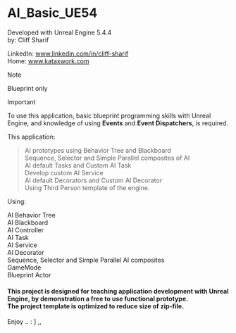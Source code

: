 # AI_Basic_UE54
Developed with Unreal Engine 5.4.4 <br> 
by: Cliff Sharif

LinkedIn: www.linkedin.com/in/cliff-sharif<br> 
Home: www.kataxwork.com<br> 

> [!NOTE]
> Blueprint only

> [!IMPORTANT]
> To use this application, basic blueprint programming skills with Unreal Engine, and knowledge of using <b>Events</b> and <b>Event Dispatchers</b>, is required.

This application:

> AI prototypes using Behavior Tree and Blackboard <br>
> Sequence, Selector and Simple Parallel composites of AI<br>
> AI default Tasks and Custom AI Task<br> 
> Develop custom AI Service<br>
> AI default Decorators and Custom AI Decorator<br>
> Using Third Person template of the engine.<br>


Using:

AI Behavior Tree<br>
AI Blackboard<br>
AI Controller <br>
AI Task <br>
AI Service<br>
AI Decorator<br>
Sequence, Selector and Simple Parallel AI composites<br>
GameMode<br>
Blueprint Actor<br>


<h4>This project is designed for teaching application development with Unreal Engine, by demonstration a free to use functional prototype.<br>The project template is optimized to reduce size of zip-file.<br> </h4>

Enjoy .. : ] ,, 
